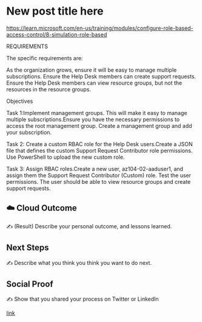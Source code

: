 

# New post title here

https://learn.microsoft.com/en-us/training/modules/configure-role-based-access-control/8-simulation-role-based

REQUIREMENTS 

The specific requirements are:

As the organization grows, ensure it will be easy to manage multiple subscriptions.
Ensure the Help Desk members can create support requests.
Ensure the Help Desk members can view resource groups, but not the resources in the resource groups.



Objectives

Task 1:Implement management groups. This will make it easy to manage multiple subscriptions.Ensure you have the necessary permissions to access the root management group.
Create a management group and add your subscription.

Task 2: Create a custom RBAC role for the Help Desk users.Create a JSON file that defines the custom Support Request Contributor role permissions.
Use PowerShell to upload the new custom role.

Task 3: Assign RBAC roles.Create a new user, az104-02-aaduser1, and assign them the Support Request Contributor (Custom) role.
Test the user permissions. The user should be able to view resource groups and create support requests.




## ☁️ Cloud Outcome

✍️ (Result) Describe your personal outcome, and lessons learned.

## Next Steps

✍️ Describe what you think you think you want to do next.

## Social Proof

✍️ Show that you shared your process on Twitter or LinkedIn

[link](link)
